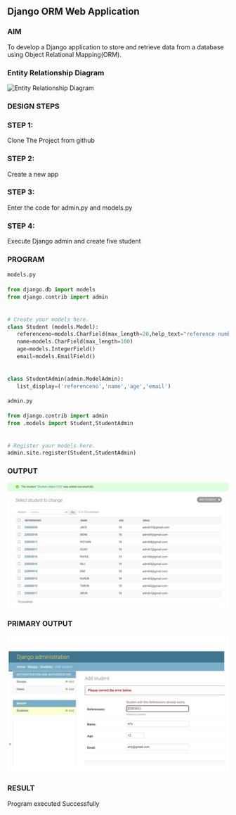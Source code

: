 ## Django ORM Web Application

### AIM
To develop a Django application to store and retrieve data from a database using Object Relational Mapping(ORM).

### Entity Relationship Diagram

![Entity Relationship Diagram](./studentout.jpg)

### DESIGN STEPS

### STEP 1:

Clone The Project from github

### STEP 2:

Create a new app

### STEP 3:

Enter the code for admin.py and models.py

### STEP 4:

Execute Django admin and create five student

### PROGRAM

 ```python
models.py

from django.db import models
from django.contrib import admin


# Create your models here.
class Student (models.Model):
    referenceno=models.CharField(max_length=20,help_text="reference number")
    name=models.CharField(max_length=100)
    age=models.IntegerField()
    email=models.EmailField()


class StudentAdmin(admin.ModelAdmin):
    list_display=('referenceno','name','age','email')

admin.py

from django.contrib import admin
from .models import Student,StudentAdmin


# Register your models here.
admin.site.register(Student,StudentAdmin)

```

### OUTPUT

![OUTPUT](./studentout.png)

### PRIMARY OUTPUT

![OUTPUT](./primaryout1.jpg)


### RESULT

Program executed Successfully
